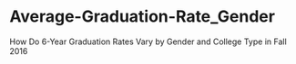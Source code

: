 # Average-Graduation-Rate_Gender
 How Do 6-Year Graduation Rates Vary by Gender and College Type in Fall 2016
